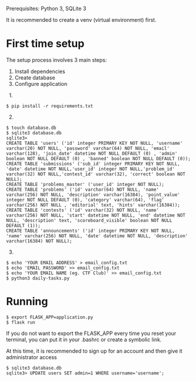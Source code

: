 Prerequisites: Python 3, SQLite 3

It is recommended to create a venv (virtual environment) first.

# First time setup
The setup process involves 3 main steps:
1. Install dependencies
2. Create database
3. Configure application

&nbsp;
1.
```
$ pip install -r requirements.txt
```

2.
```
$ touch database.db
$ sqlite3 database.db
sqlite3>
CREATE TABLE 'users' ('id' integer PRIMARY KEY NOT NULL, 'username' varchar(20) NOT NULL, 'password' varchar(64) NOT NULL, 'email' varchar(128), 'join_date' datetime NOT NULL DEFAULT (0) , 'admin' boolean NOT NULL DEFAULT (0) , 'banned' boolean NOT NULL DEFAULT (0));
CREATE TABLE 'submissions' ('sub_id' integer PRIMARY KEY NOT NULL, 'date' datetime NOT NULL,'user_id' integer NOT NULL,'problem_id' varchar(32) NOT NULL,'contest_id' varchar(32), 'correct' boolean NOT NULL);
CREATE TABLE 'problems_master' ('user_id' integer NOT NULL);
CREATE TABLE 'problems' ('id' varchar(64) NOT NULL, 'name' varchar(256) NOT NULL, 'description' varchar(16384), 'point_value' integer NOT NULL DEFAULT (0), 'category' varchar(64), 'flag' varchar(256) NOT NULL , 'editorial' text, 'hints' varchar(16384));
CREATE TABLE 'contests' ('id' varchar(32) NOT NULL, 'name' varchar(256) NOT NULL, 'start' datetime NOT NULL, 'end' datetime NOT NULL, 'description' text, 'scoreboard_visible' boolean NOT NULL DEFAULT (1));
CREATE TABLE 'announcements' ('id' integer PRIMARY KEY NOT NULL, 'name' varchar(256) NOT NULL, 'date' datetime NOT NULL, 'description' varchar(16384) NOT NULL);
```

3.
```
$ echo 'YOUR EMAIL ADDRESS' > email_config.txt
$ echo 'EMAIL PASSWORD' >> email_config.txt
$ echo 'YOUR EMAIL NAME (eg. CTF Club)' >> email_config.txt
$ python3 daily-tasks.py
```

# Running
```
$ export FLASK_APP=application.py
$ flask run
```
If you do not want to export the FLASK_APP every time you reset your terminal, you can put it in your .bashrc or create a symbolic link.


At this time, it is recommended to sign up for an account and then give it administrator access
```
$ sqlite3 database.db
sqlite3> UPDATE users SET admin=1 WHERE username='username';
```

